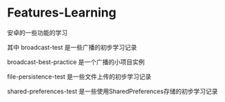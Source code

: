 # Features-Learning
安卓的一些功能的学习

其中
broadcast-test 是一些广播的初步学习记录

broadcast-best-practice 是一个广播的小项目实例

file-persistence-test 是一些文件上传的初步学习记录

shared-preferences-test  是一些使用SharedPreferences存储的初步学习记录
